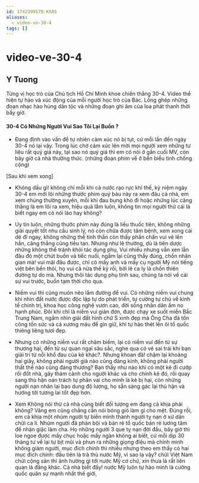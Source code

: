 ```yaml
---
id: 1742399578-KXAS
aliases:
  - video-ve-30-4
tags: []
---
```


# video-ve-30-4

## Y Tuong
Từng vị học trò của Chủ tịch Hồ Chí Minh khoe chiến thắng 30-4.
Video thể hiện tự hào và xúc động của mỗi người học trò của Bác. Lồng ghép những đoạn nhạc hào hùng dân tộc và những đoạn ghi âm của loa phát thanh thời bấy giờ.

 #### 30-4 Có Những Người Vui Sao Tôi Lại Buồn ?

- Đang định vào vấn đề tự nhiên cảm xúc nó bị tụt, cứ mỗi lần đến ngày 30-4 nó lại vậy. Trong lúc chờ cảm xúc lên mời mọi người xem những tư liệu rất quý giá này, tại sao nó quý giá thì em có nói ở gần cuối MV, còn bây giờ cả nhà thưởng thức. (những đoạn phim về ở bển biểu tình chống cộng)

[Sau khi xem xong]
- Không dấu gì! không chỉ mỗi khi cả nước rạo rực khí thế, kỷ niệm ngày 30-4 em mới lôi những thước phim quý báu này ra xem đâu cả nhà, em xem chúng thường xuyên, mỗi khi đau bụng khó đi hoặc những lúc căng thằng là em lôi ra xem, hiệu quả lắm luôn, không tin mọi người thử cái là biết ngay em có nói láo hay không?

- Uy tín luôn, những thước phim này đúng là liều thuốc tiên, không những giải quyết tốt nhu cầu sinh lý, nó còn chữa được tâm bệnh, xem xong cái dẽ đi ngay, không những thế tinh thần còn thấy phấn chấn vui vẻ lên hẳn, căng thẳng cũng tiêu tan. Nhưng như lẽ thường, dù là tiên dược những không thể tránh khỏi tác dụng phụ, Vui nhiều nhưng vẫn xen lẫn đâu đó một chút buồn và tiếc nuối, ngẫm lại cũng thấy đúng, chốn nhân gian mà! vui mãi đâu được, chỉ có mấy anh và mấy cụ người Mỹ nói tiếng việt bên bển thôi, họ vui cả nửa thế kỷ rồi, bởi lẽ ca ly là chốn thiên đường tự do mà. Nhưng thôi tác dụng phụ tính sau, chúng ta nói về cái sự vui trước, buồn tạm thời cho qua. 

- Niềm vui thì cũng muôn nẻo lắm đường để vui. Có những niềm vui chung khi nhìn đất nước được độc lập tự do phát triển, tự cường tự chủ về kinh tế chính trị, khoa học công nghệ vươn cao, đời sống nhân dân ấm no hạnh phúc. Đôi khi chỉ là niềm vui giản đơn, được chạy xe suốt miền Bắc Trung Nam, ngắm nhìn giải đất hình chữ S xinh đẹp mà Ông Cha đã tốn công tốn sức và cả xương máu để gìn giữ, khi tự hào thét lên ôi tổ quốc thiêng liêng tươi đẹp.

- Nhưng có những niềm vui rất châm biếm, lại có niềm vui đến từ sự thương hại, đến từ sự quan ngại sâu sắc, nghe qua có vẻ sai trái khi bạn giải trí từ nỗi khổ đau của kẻ khác?. Nhưng khoan đã! chậm lại khoảng hai giây, không phải người già nào cũng đáng kính, không phải người thất thế nào cũng đáng thương? Bạn thấy như nào khi có một kẻ đi cướp rồi đốt nhà, gây thảm cảnh cho người khác và cho chính kẻ đó, rồi quay sang thù hận oán trách tự phân vai cho minh là kẻ bị hại, còn những người nạn nhân lại bao dung độ lượng, họ sẵn sàng gác lại thù hận và hướng tới tương lai tốt đẹp hơn.

- Xem Không nói thừ cả nhà cũng biết đối tượng em đang cà khịa phải không? Vâng em cũng chẳng cần nói bóng gió làm gì cho mệt. Đúng rồi, em cà khịa một nhúm người tự biến mình thành người tỵ nạn ở xứ dân chửi ca li. Nhúm người đã phản bội và bán rẻ tổ quốc bán rẻ lương tâm để nhận giặc làm cha. Họ những người 3 que tỵ nạn đời đầu, bây giờ thì loe ngoe được mấy chục hoặc mấy ngàn không ai biết, cứ mỗi dịp 30 tháng tư về lại tự bịt mũi và phun ra những giọng điệu mà chính mình không giám ngưởi, mục đích chính thì nhiều nhưng theo em thấy có hai mục đich chính: đầu tiên là trả thù nước Mỹ, vì sao lạ vậy? chửi Việt Nam chửi cộng sản thì ảnh hưởng gì tới nước Mỹ cơ chứ, xin thưa là rất liên quan là đằng khác. Cả nhà biết đấy! nước Mỹ luôn tự hào mình là cường quốc quân sự mạnh nhất thế giới, 
